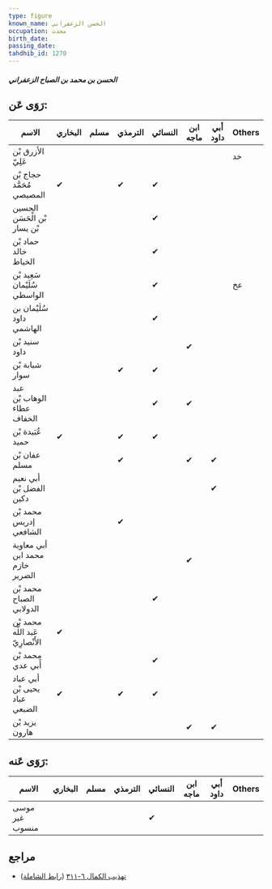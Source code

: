 ```yaml
---
type: figure
known_name: الحسن الزعفراني
occupation: محدث
birth_date:
passing_date:
tahdhib_id: 1270
---
```

##### الحسن بن محمد بن الصباح الزعفراني

## رَوَى عَن:
| الاسم                             | البخاري | مسلم | الترمذي | النسائي | ابن ماجه | أبي داود | Others |
| --------------------------------- | ------- | ---- | ------- | ------- | -------- | -------- | ------ |
| الأزرق بْن عَلِيّ                 |         |      |         |         |          |          | خد     |
| حجاج بْن مُحَمَّد المصيصي         | ✔       |      | ✔       | ✔       |          |          |        |
| الحسين بْن الْحَسَن بْن يسار      |         |      |         | ✔       |          |          |        |
| حماد بْن خالد الخياط              |         |      |         | ✔       |          |          |        |
| سَعِيد بْن سُلَيْمان الواسطي      |         |      |         | ✔       |          |          | عخ     |
| سُلَيْمان بن داود الهاشمي         |         |      |         | ✔       |          |          |        |
| سنيد بْن داود                     |         |      |         |         | ✔        |          |        |
| شبابة بْن سوار                    |         |      | ✔       | ✔       |          |          |        |
| عبد الوهاب بْن عطاء الخفاف        |         |      |         | ✔       | ✔        |          |        |
| عُبَيدة بْن حميد                  | ✔       |      | ✔       | ✔       |          |          |        |
| عفان بْن مسلم                     |         |      | ✔       |         | ✔        | ✔        |        |
| أبي نعيم الفضل بْن دكين           |         |      |         |         |          | ✔        |        |
| محمد بْن إدريس الشافعي            |         |      | ✔       |         |          |          |        |
| أبي معاوية محمد ابن خازم الضرير   |         |      |         |         | ✔        |          |        |
| محمد بْن الصباح الدولابي          |         |      |         | ✔       |          |          |        |
| محمد بْن عَبد اللَّه الأَنْصارِيّ | ✔       |      |         |         |          |          |        |
| محمد بْن أَبي عدي                 |         |      |         | ✔       |          |          |        |
| أبي عباد يحيى بْن عباد الضبعي     | ✔       |      | ✔       | ✔       |          |          |        |
| يزيد بْن هارون                    |         |      |         |         | ✔        | ✔        |        |
## رَوَى عَنه:
| الاسم          | البخاري | مسلم | الترمذي | النسائي | ابن ماجه | أبي داود | Others |
| -------------- | ------- | ---- | ------- | ------- | -------- | -------- | ------ |
| موسى غير منسوب |         |      |         | ✔       |          |          |        |
## مراجع
- [تهذيب الكمال ٦-٣١١](obsidian://open?vault=Tahdhib-al-Kamal&file=Figures/١٢٧٠-الحسن%20بن%20محمد%20بن%20الصباح%20الزعفراني) ([رابط الشاملة](https://shamela.ws/book/3722/2975))